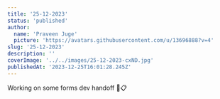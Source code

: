 ```yaml
---
title: '25-12-2023'
status: 'published'
author:
  name: 'Praveen Juge'
  picture: 'https://avatars.githubusercontent.com/u/13696888?v=4'
slug: '25-12-2023'
description: ''
coverImage: '../../images/25-12-2023-cxND.jpg'
publishedAt: '2023-12-25T16:01:28.245Z'
---
```


Working on some forms dev handoff 🔨📋